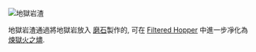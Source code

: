 ![地獄岩渣](item:betterwithmods:material@15)

地獄岩渣通過將地獄岩放入 [磨石](../blocks/millstone.md)製作的, 可在 [Filtered Hopper](../blocks/hopper.md) 中進一步凈化為 [煉獄火之燼](hellfire_dust.md).